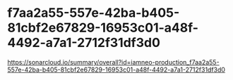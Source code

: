 # f7aa2a55-557e-42ba-b405-81cbf2e67829-16953c01-a48f-4492-a7a1-2712f31df3d0
https://sonarcloud.io/summary/overall?id=iamneo-production_f7aa2a55-557e-42ba-b405-81cbf2e67829-16953c01-a48f-4492-a7a1-2712f31df3d0
